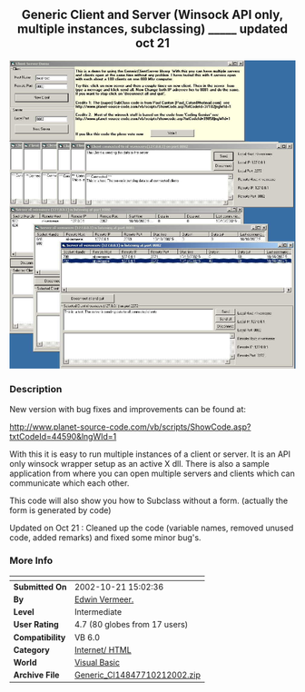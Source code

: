 ﻿<div align="center">

## Generic Client and Server \(Winsock API only, multiple instances, subclassing\) \_\_\_\_\_ updated oct 21

<img src="PIC200210181147598610.jpg">
</div>

### Description

New version with bug fixes and improvements can be found at:

http://www.planet-source-code.com/vb/scripts/ShowCode.asp?txtCodeId=44590&lngWId=1

With this it is easy to run multiple instances of a client or server. It is an API only winsock wrapper setup as an active X dll. There is also a sample application from where you can open multiple servers and clients which can communicate which each other.

This code will also show you how to Subclass without a form. (actually the form is generated by code)

Updated on Oct 21 : Cleaned up the code (variable names, removed unused code, added remarks) and fixed some minor bug's.
 
### More Info
 


<span>             |<span>
---                |---
**Submitted On**   |2002-10-21 15:02:36
**By**             |[Edwin Vermeer\.](https://github.com/Planet-Source-Code/PSCIndex/blob/master/ByAuthor/edwin-vermeer.md)
**Level**          |Intermediate
**User Rating**    |4.7 (80 globes from 17 users)
**Compatibility**  |VB 6\.0
**Category**       |[Internet/ HTML](https://github.com/Planet-Source-Code/PSCIndex/blob/master/ByCategory/internet-html__1-34.md)
**World**          |[Visual Basic](https://github.com/Planet-Source-Code/PSCIndex/blob/master/ByWorld/visual-basic.md)
**Archive File**   |[Generic\_Cl14847710212002\.zip](https://github.com/Planet-Source-Code/edwin-vermeer-generic-client-and-server-winsock-api-only-multiple-instances-subclassing-up__1-39939/archive/master.zip)








